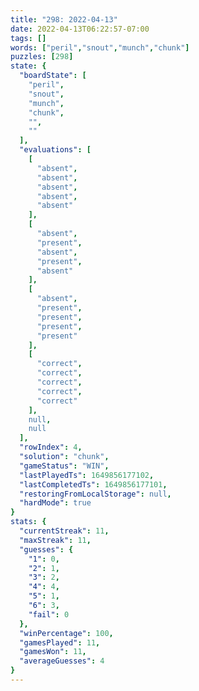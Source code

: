 ```yaml
---
title: "298: 2022-04-13"
date: 2022-04-13T06:22:57-07:00
tags: []
words: ["peril","snout","munch","chunk"]
puzzles: [298]
state: {
  "boardState": [
    "peril",
    "snout",
    "munch",
    "chunk",
    "",
    ""
  ],
  "evaluations": [
    [
      "absent",
      "absent",
      "absent",
      "absent",
      "absent"
    ],
    [
      "absent",
      "present",
      "absent",
      "present",
      "absent"
    ],
    [
      "absent",
      "present",
      "present",
      "present",
      "present"
    ],
    [
      "correct",
      "correct",
      "correct",
      "correct",
      "correct"
    ],
    null,
    null
  ],
  "rowIndex": 4,
  "solution": "chunk",
  "gameStatus": "WIN",
  "lastPlayedTs": 1649856177102,
  "lastCompletedTs": 1649856177101,
  "restoringFromLocalStorage": null,
  "hardMode": true
}
stats: {
  "currentStreak": 11,
  "maxStreak": 11,
  "guesses": {
    "1": 0,
    "2": 1,
    "3": 2,
    "4": 4,
    "5": 1,
    "6": 3,
    "fail": 0
  },
  "winPercentage": 100,
  "gamesPlayed": 11,
  "gamesWon": 11,
  "averageGuesses": 4
}
---
```


<!-- more -->
